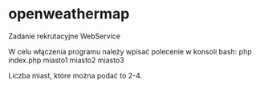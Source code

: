 # openweathermap
Zadanie rekrutacyjne WebService

W celu włączenia programu należy wpisać polecenie w konsoli bash: php index.php miasto1 miasto2 miasto3

Liczba miast, które można podać to 2-4.
